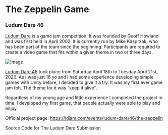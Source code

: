# The Zeppelin Game

### Ludum Dare 46
[Ludum Dare](https://ldjam.com/) is a game jam competition. It was founded by Geoff Howland and was first held in April 2002. It is currently run by Mike Kasprzak, who has been part of the team since the beginning. Participants are required to create a video game that fits within a given theme in two or three days. 

![image](https://github.com/jzielinski47/TheZeppelinGame/assets/63867153/3e29f195-a29b-4fdd-ad52-75a190537d6f)


[Ludum Dare 46](https://ldjam.com/events/ludum-dare/46/) took place from Saturday April 18th to Tuesday April 21st, 2020.
As I was just 16 yo and I had some experience developing simple games with Unity before, I decided to give it a try. 
It was my first ever game jam tbh. The theme for it was "keep it alive".

Regardless of my young age and little experience I completed the project in time. 
I developed my first game, that people actually were able to play and enjoy.

Official project page: https://ldjam.com/events/ludum-dare/46/the-zeppelin

Source Code for The Ludum Dare Submission
